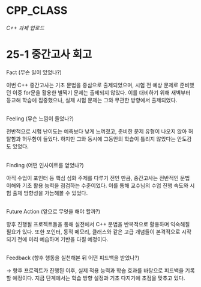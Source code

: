 # CPP_CLASS
*C++ 과제 업로드*

# 25-1 중간고사 회고

Fact (무슨 일이 있었나?)

이번 C++ 중간고사는 기초 문법을 중심으로 출제되었으며, 시험 전 예상 문제로 준비했던 이중 for문을 활용한 별찍기 문제는 출제되지 않았다. 이를 대비하기 위해 새벽부터 등교해 학습에 집중했으나, 실제 시험 문제는 그와 무관한 방향에서 출제되었다.
##
Feeling (무슨 느낌이 들었나?)

전반적으로 시험 난이도는 예측보다 낮게 느껴졌고, 준비한 문제 유형이 나오지 않아 허탈함과 허무함이 들었다. 하지만 그와 동시에 그동안의 학습이 틀리지 않았다는 안도감도 있었다.
##
Finding (어떤 인사이트를 얻었나?)

아직 수업이 포인터 등 핵심 심화 주제를 다루기 전인 만큼, 중간고사는 전반적인 문법 이해와 기초 활용 능력을 점검하는 수준이었다. 이를 통해 교수님의 수업 진행 속도와 시험 출제 방향성을 가늠해볼 수 있었다.
##
Future Action (앞으로 무엇을 해야 할까?)

향후 진행될 프로젝트들을 통해 실전에서 C++ 문법을 반복적으로 활용하며 익숙해질 필요가 있다. 또한 포인터, 동적 메모리, 클래스와 같은 고급 개념들이 본격적으로 시작되기 전에 미리 예습하며 기반을 다질 예정이다.
##
Feedback (향후 행동을 실천해본 뒤 어떤 피드백을 받았나?)

→ 향후 프로젝트가 진행된 이후, 실제 적용 능력과 학습 효과를 바탕으로 피드백을 기록할 예정이다. 지금 단계에서는 학습 방향 설정과 기초 다지기에 초점을 맞추고 있다.
##
